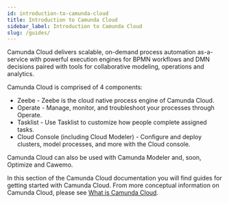 ```yaml
---
id: introduction-to-camunda-cloud
title: Introduction to Camunda Cloud
sidebar_label: Introduction to Camunda Cloud
slug: /guides/
---
```


Camunda Cloud delivers scalable, on-demand process automation as-a-service with powerful execution engines for BPMN workflows and DMN decisions paired with tools for collaborative modeling, operations and analytics.

Camunda Cloud is comprised of 4 components:

* Zeebe - Zeebe is the cloud native process engine of Camunda Cloud.
* Operate - Manage, monitor, and troubleshoot your processes through Operate.
* Tasklist - Use Tasklist to customize how people complete assigned tasks.
* Cloud Console (including Cloud Modeler) - Configure and deploy clusters, model processes, and more with the Cloud console. 

Camunda Cloud can also be used with Camunda Modeler and, soon, Optimize and Cawemo. 

In this section of the Camunda Cloud documentation you will find guides for getting started with Camunda Cloud. From more conceptual information on Camunda Cloud, please see [What is Camunda Cloud](product-manuals/concepts/what-is-camunda-cloud.md).
